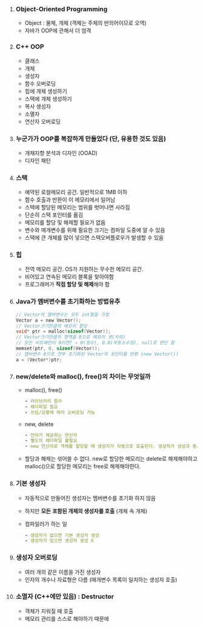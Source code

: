 1. ### Object-Oriented Programming
   
   - Object : 물체, 개체 (객체는 주체의 반의어이므로 오역)
   - 자바가 OOP에 관해서 더 엄격
   
2. ### C++ OOP
   
   - 클래스
   - 개체
   - 생성자
   - 함수 오버로딩
   - 힙에 개체 생성하기
   - 스택에 개체 생성하기
   - 복사 생성자
   - 소멸자 
   - 연산자 오버로딩
   
3. ### 누군가가 OOP를 복잡하게 만들었다 (단, 유용한 것도 있음)
   
   - 개채지향 분석과 디자인 (OOAD)
   - 디자인 패턴
   
4. ### 스택
   
   - 예약된 로컬메모리 공간. 일반적으로 1MB 이하
   - 함수 호출과 반환이 이 메모리에서 일어남
   - 스택에 할당된 메모리는 범위를 벗어나면 사라짐
   - 단순히 스택 포인터를 옮김
   - 메모리를 할당 및 해제할 필요가 없음
   - 변수와 매개변수를 위해 필요한 크기는 컴파일 도중에 알 수 있음
   - 스택에 큰 개체를 많이 넣으면 스택오버플로우가 발생할 수 있음
5. ### 힙
   
   - 전역 메모리 공간. OS가 지원하는 무수한 메모리 공간.
   - 비어있고 연속된 메모리 블록을 찾아야함
   - 프로그래머가 **직접 할당 및 해제**해야 함
   
6. ### Java가 멤버변수를 초기화하는 방법유추

   ```c
   // Vector의 멤버변수는 모두 int형을 가정
   Vector a = new Vector();
   // Vector크기만큼의 메모리 할당
   void* ptr = malloc(sizeof(Vector));
   // Vector크기만큼의 영역을 0으로 메모리 셋(카피)
   // 모든 비트패턴이 0이면? → 0(정수), 0.0(부동소수점), null로 판단 함
   memset(ptr, 0, sizeof(Vector));
   // 멤버변수 0으로 전부 초기화된 Vector의 포인터를 반환 (new Vector())
   a = (Vector*)ptr;
   ```

7. ### new/delete와 malloc(), free()의 차이는 무엇일까

   - malloc(), free()

     ```yml
     - 라이브러리 함수
     - 헤더파일 필요
     - 쓰임/상황에 따라 오버로딩 가능
     ```

   - new, delete

     ```yml
     - 언어가 제공하는 연산자
     - 별도의 헤더파일 불필요
     - new 연산자로 객체를 할당할 때 생성자가 자동으로 호출된다. 생성자가 생성과 동시에 객체를 초기화 시키는 것으로, 반드시 초기화 되어야하는 기존 타입과 동등한 자격을 가질 수 있게된다.
     ```

   - 할당과 해제는 섞어쓸 수 없다. new로 할당한 메모리는 delete로 해제해야하고 malloc()으로 할당한 메모리는 free로 해제해야한다.

8. ### 기본 생성자

   - 자동적으로 만들어진 생성자는 멤버변수를 초기화 하지 않음

   - 하지만 **모든** **포함된 개체의 생성자를 호출** (개체 속 개체)

   - 컴파일러가 하는 일

     ```yml
     - 생성자가 없으면 기본 생성자 생성
     - 생성자가 있으면 생성자 생성 X
     ```

9. ### 생성자 오버로딩

   - 여러 개의 같은 이름을 가진 생성자
   - 인자의 개수나 자료형은 다름 (매개변수 목록이 일치하는 생성자 호출)

10. ### 소멸자 (C++에만 있음) : Destructor

    - 객체가 지워질 때 호출
    - 메모리 관리를 스스로 해야하기 때문에 
